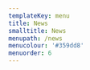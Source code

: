 ```yaml
---
templateKey: menu
title: News
smalltitle: News
menupath: /news
menucolour: '#359dd8'
menuorder: 6
---
```


